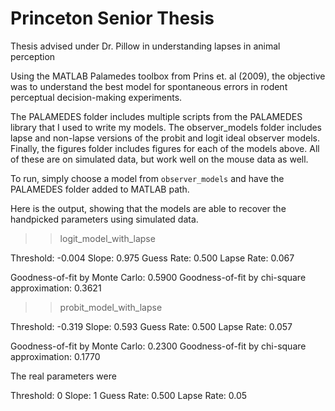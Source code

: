 # Princeton Senior Thesis
Thesis advised under Dr. Pillow in understanding lapses in animal perception

Using the MATLAB Palamedes toolbox from Prins et. al (2009), the objective was to understand the best model for spontaneous errors in rodent perceptual decision-making experiments.

The PALAMEDES folder includes multiple scripts from the PALAMEDES library that 
I used to write my models.  The observer_models folder  includes lapse and non-lapse versions of the probit and logit ideal observer models.  Finally,
the figures folder includes figures for each of the models above.  All of these are on simulated data, but work well on the mouse data as well.

To run, simply choose a model from `observer_models` and have the PALAMEDES folder added to MATLAB path.

Here is the output, showing that the models are able to recover the handpicked parameters using simulated data.

>> logit_model_with_lapse


Threshold: -0.004
Slope: 0.975
Guess Rate: 0.500
Lapse Rate: 0.067



Goodness-of-fit by Monte Carlo: 0.5900
Goodness-of-fit by chi-square approximation: 0.3621

>> probit_model_with_lapse


Threshold: -0.319
Slope: 0.593
Guess Rate: 0.500
Lapse Rate: 0.057



Goodness-of-fit by Monte Carlo: 0.2300
Goodness-of-fit by chi-square approximation: 0.1770

The real parameters were

Threshold: 0
Slope: 1
Guess Rate: 0.500
Lapse Rate: 0.05


